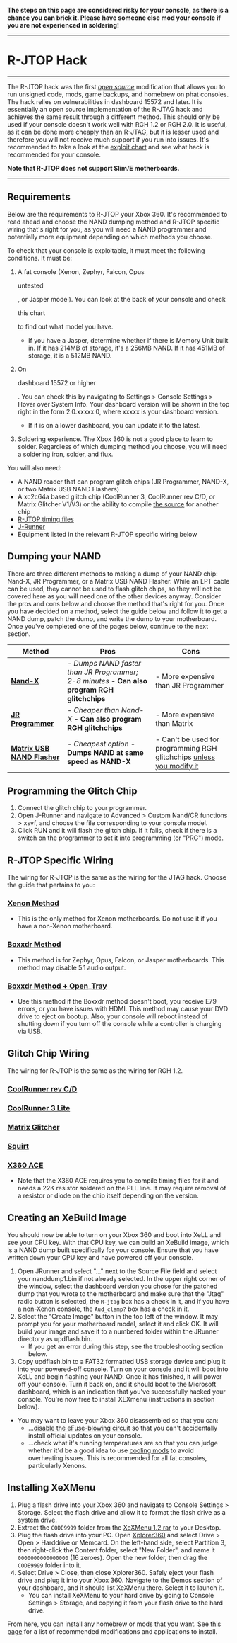 **The steps on this page are considered risky for your console, as there is a chance you can brick it. Please have someone else mod  your console if you are not experienced in soldering!**

------

# R-JTOP Hack

------

The R-JTOP hack was the first *[open source](https://github.com/DrSchottky/R-JTOP)* modification that allows you to run unsigned code, mods, game backups,  and homebrew on phat consoles. The hack relies on vulnerabilities in  dashboard 15572 and later. It is essentially an open source  implementation of the R-JTAG hack and achieves the same result through a different method. This should only be used if your console doesn't work well with RGH 1.2 or RGH 2.0. It is useful, as it can be done more  cheaply than an R-JTAG, but it is lesser used and therefore you will not receive much support if you run into issues. It's recommended to take a look at the [exploit chart](http://i.imgur.com/c5BVZZO.png) and see what hack is recommended for your console.

**Note that R-JTOP does not support Slim/E motherboards.**

------

## Requirements

Below are the requirements to R-JTOP your Xbox 360. It's recommended  to read ahead and choose the NAND dumping method and R-JTOP specific  wiring that's right for you, as you will need a NAND programmer and  potentially more equipment depending on which methods you choose.

To check that your console is exploitable, it must meet the following conditions. It must be:

1. A fat console (Xenon, Zephyr, Falcon, Opus

   untested

   , or Jasper model). You can look at the back of your console and check 

   this chart

    to find out what model you have. 

   - If you have a Jasper, determine whether if there is Memory Unit  built in. If it has 214MB of storage, it's a 256MB NAND. If it has 451MB of storage, it is a 512MB NAND.

2. On 

   dashboard 15572 or higher

   . You can check this by navigating to Settings > Console Settings > Hover over System  Info. Your dashboard version will be shown in the top right in the form  2.0.xxxxx.0, where xxxxx is your dashboard version.

   - If it is on a lower dashboard, you can update it to the latest.

3. Soldering experience. The Xbox 360 is not a good place to learn to  solder. Regardless of which dumping method you choose, you will need a  soldering iron, solder, and flux.

You will also need:

- A NAND reader that can program glitch chips (JR Programmer, NAND-X, or two Matrix USB NAND Flashers)
- A xc2c64a based glitch chip (CoolRunner 3, CoolRunner rev C/D, or Matrix Glitcher V1/V3) or the ability to compile [the source](https://github.com/DrSchottky/R-JTOP) for another chip
- [R-JTOP timing files](https://drive.google.com/file/d/17xM32rmkUppnJn4HmbqiPMApD74ucbm3/view)
- [J-Runner](https://www.modconsoles.fr/hitcounter/counter.php?file=JRunner_V0.5.zip)
- Equipment listed in the relevant R-JTOP specific wiring below

## Dumping your NAND

There are three different methods to making a dump of your NAND chip: Nand-X, JR Programmer, or a Matrix USB NAND Flasher. While an LPT cable can be used, they cannot be used to flash glitch chips, so they will  not be covered here as you will need one of the other devices anyway.  Consider the pros and cons below and choose the method that's right for  you. Once you have decided on a method, select the guide below and  follow it to get a NAND dump, patch the dump, and write the dump to your motherboard. Once you've completed one of the pages below, continue to  the next section.

| Method                                                       | Pros                                                         | Cons                                                         |
| ------------------------------------------------------------ | ------------------------------------------------------------ | ------------------------------------------------------------ |
| **[Nand-X](https://www.reddit.com/r/360hacks/wiki/r-jtop/jr_programmer)** | *- Dumps NAND faster than JR Programmer; 2-8 minutes* **- Can also program RGH glitchchips** | - More expensive than JR Programmer                          |
| **[JR Programmer](https://www.reddit.com/r/360hacks/wiki/r-jtop/jr_programmer)** | *- Cheaper than Nand-X* **- Can also program RGH glitchchips** | - More expensive than Matrix                                 |
| **[Matrix USB NAND Flasher](https://www.reddit.com/r/360hacks/wiki/r-jtop/matrix)** | *- Cheapest option* **- Dumps NAND at same speed as NAND-X** | - Can't be used for programming RGH glitchchips [unless you modify it](https://www.reddit.com/r/360hacks/wiki/programmer/matrix) |

## Programming the Glitch Chip

1. Connect the glitch chip to your programmer.
2. Open J-Runner and navigate to Advanced > Custom Nand/CR functions > xsvf, and choose the file corresponding to your console model.
3. Click RUN and it will flash the glitch chip. If it fails, check if  there is a switch on the programmer to set it into programming (or  "PRG") mode.

## R-JTOP Specific Wiring

The wiring for R-JTOP is the same as the wiring for the JTAG hack. Choose the guide that pertains to you:

### [Xenon Method](https://www.reddit.com/r/360hacks/wiki/jtag/xenon)

- This is the only method for Xenon motherboards. Do not use it if you have a non-Xenon motherboard.

### [Boxxdr Method](https://www.reddit.com/r/360hacks/wiki/jtag/boxxdr)

- This method is for Zephyr, Opus, Falcon, or Jasper motherboards. This method may disable 5.1 audio output.

### [Boxxdr Method + Open_Tray](https://www.reddit.com/r/360hacks/wiki/jtag/boxxdr_dvd_tray)

- Use this method if the Boxxdr method doesn't boot, you receive E79  errors, or you have issues with HDMI. This method may cause your DVD  drive to eject on bootup. Also, your console will reboot instead of  shutting down if you turn off the console while a controller is charging via USB.

## Glitch Chip Wiring

The wiring for R-JTOP is the same as the wiring for RGH 1.2.

### [CoolRunner rev C/D](https://web.archive.org/web/20160118143255im_/http://s15.postimg.org/avcw9muuj/coolrunnerrevcrgh12.jpg)

### [CoolRunner 3 Lite](https://web.archive.org/web/20161015093429im_/https://s1.postimg.org/p2lvareov/cr3litergh12.jpg)

### [Matrix Glitcher](https://web.archive.org/web/20170711063146im_/http://s28.postimg.org/j48ozimcd/matrixglitcherrgh12diagram.jpg)

### [Squirt](https://web.archive.org/web/20160118143256im_/http://s12.postimg.org/77xf0z52l/squirtrgh12installdiagram.jpg)

### [X360 ACE](https://web.archive.org/web/20161015093417im_/https://s4.postimg.org/gtnd5nknx/x360acergh12phatinstalldiagram.png)

- Note that the X360 ACE requires you to compile timing files for it  and needs a 22K resistor soldered on the PLL line. It may require  removal of a resistor or diode on the chip itself depending on the  version.

## Creating an XeBuild Image

You should now be able to turn on your Xbox 360 and boot into XeLL  and see your CPU key. With that CPU key, we can build an XeBuild image,  which is a NAND dump built specifically for your console. Ensure that  you have written down your CPU key and have powered off your console.

1. Open JRunner and select "..." next to the Source File field and  select your nanddump1.bin if not already selected. In the upper right  corner of the window, select the dashboard version you chose for the  patched dump that you wrote to the motherboard and make sure that the  "Jtag" radio button is selected, the `R-jtag` box has a check in it, and if you have a non-Xenon console, the `Aud_clamp?` box has a check in it.
2. Select the "Create Image" button in the top left of the window.  It may prompt you for your motherboard model, select it and click OK. It will build your image and save it to a numbered folder within the  JRunner directory as updflash.bin.
   - If you get an error during this step, see the troubleshooting section below.
3. Copy updflash.bin to a FAT32 formatted USB storage device and  plug it into your powered-off console. Turn on your console and it will  boot into XeLL and begin flashing your NAND. Once it has finished, it  will power off your console. Turn it back on, and it should boot to the  Microsoft dashboard, which is an indication that you've successfully  hacked your console. You're now free to install XEXmenu (instructions in section below).

- You may want to leave your Xbox 360 disassembled so that you can:
  - ...[disable the eFuse-blowing circuit](https://old.reddit.com/r/360hacks/wiki/efuses) so that you can't accidentally install official updates on your console.
  - ...check what it's running temperatures are so that you can judge whether it'd be a good idea to use [cooling mods](https://old.reddit.com/r/360hacks/wiki/improve_cooling) to avoid overheating issues. This is recommended for all fat consoles, particularly Xenons.

## Installing XeXMenu

1. Plug a flash drive into your Xbox 360 and navigate to Console  Settings > Storage. Select the flash drive and allow it to format the flash drive as a system drive. 
2. Extract the `CODE9999` folder from the [XeXMenu 1.2 rar](http://www.mediafire.com/file/7orm0jrkncrzo1w/xexmenu12live.rar/file) to your Desktop.
3. Plug the flash drive into your PC. Open [Xplorer360](http://www.mediafire.com/file/zb6ic4036c6nmpg/Xplorer360.exe/file) and select Drive > Open > Harddrive or Memcard. On the left-hand  side, select Partition 3, then right-click the Content folder, select  "New Folder", and name it `0000000000000000` (16 zeroes). Open the new folder, then drag the `CODE9999` folder into it.
4. Select Drive > Close, then close Xplorer360. Safely eject your flash drive and plug it into your Xbox 360. Navigate to the Demos  section of your dashboard, and it should list XeXMenu there. Select it  to launch it. 
   - You can install XeXMenu to your hard drive by going to Console  Settings > Storage, and copying it from your flash drive to the hard  drive.

From here, you can install any homebrew or mods that you want. See [this page](https://www.reddit.com/r/360hacks/wiki/recommendations) for a list of recommended modifications and applications to install.